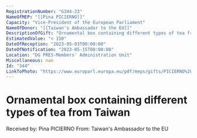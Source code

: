 ```yaml
---
RegistrationNumber: "G344-23"
NameOfMEP: "[[Pina PICIERNO]]"
Capacity: "Vice-President of the European Parliament"
NameOfDonor: "[[Taiwan's Ambassador to the EU]]"
DescriptionOfGift: "Ornamental box containing different types of tea from Taiwan"
EstimatedValue: "< 150"
DateOfReception: "2023-05-03T00:00:00"
DateOfNotification: "2023-05-15T00:00:00"
Location: "DG PRES-Members' Administration Unit"
Miscellaneous: nan
Id: "344"
LinkToPhoto: "https://www.europarl.europa.eu/pdf/meps/gifts/PICIERNO%20Pina_G344-23.jpg#"
---
```


# Ornamental box containing different types of tea from Taiwan

Received by: Pina PICIERNO
From: Taiwan's Ambassador to the EU
